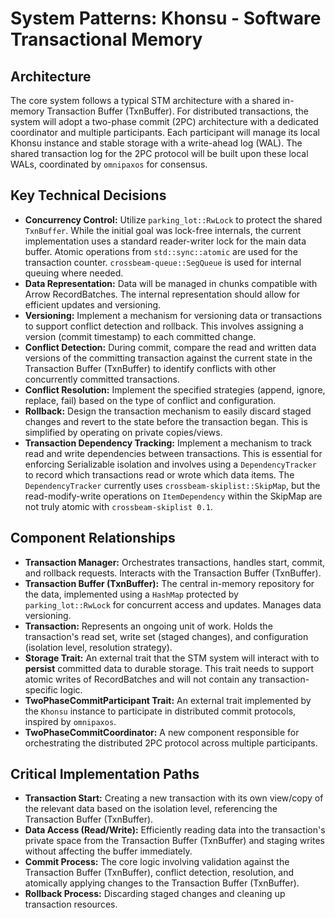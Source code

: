 # System Patterns: Khonsu - Software Transactional Memory

## Architecture

The core system follows a typical STM architecture with a shared in-memory Transaction Buffer (TxnBuffer). For distributed transactions, the system will adopt a two-phase commit (2PC) architecture with a dedicated coordinator and multiple participants. Each participant will manage its local Khonsu instance and stable storage with a write-ahead log (WAL). The shared transaction log for the 2PC protocol will be built upon these local WALs, coordinated by `omnipaxos` for consensus.

## Key Technical Decisions

- **Concurrency Control:** Utilize `parking_lot::RwLock` to protect the shared `TxnBuffer`. While the initial goal was lock-free internals, the current implementation uses a standard reader-writer lock for the main data buffer. Atomic operations from `std::sync::atomic` are used for the transaction counter. `crossbeam-queue::SegQueue` is used for internal queuing where needed.
- **Data Representation:** Data will be managed in chunks compatible with Arrow RecordBatches. The internal representation should allow for efficient updates and versioning.
- **Versioning:** Implement a mechanism for versioning data or transactions to support conflict detection and rollback. This involves assigning a version (commit timestamp) to each committed change.
- **Conflict Detection:** During commit, compare the read and written data versions of the committing transaction against the current state in the Transaction Buffer (TxnBuffer) to identify conflicts with other concurrently committed transactions.
- **Conflict Resolution:** Implement the specified strategies (append, ignore, replace, fail) based on the type of conflict and configuration.
- **Rollback:** Design the transaction mechanism to easily discard staged changes and revert to the state before the transaction began. This is simplified by operating on private copies/views.
- **Transaction Dependency Tracking:** Implement a mechanism to track read and write dependencies between transactions. This is essential for enforcing Serializable isolation and involves using a `DependencyTracker` to record which transactions read or wrote which data items. The `DependencyTracker` currently uses `crossbeam-skiplist::SkipMap`, but the read-modify-write operations on `ItemDependency` within the SkipMap are not truly atomic with `crossbeam-skiplist 0.1`.

## Component Relationships

- **Transaction Manager:** Orchestrates transactions, handles start, commit, and rollback requests. Interacts with the Transaction Buffer (TxnBuffer).
- **Transaction Buffer (TxnBuffer):** The central in-memory repository for the data, implemented using a `HashMap` protected by `parking_lot::RwLock` for concurrent access and updates. Manages data versioning.
- **Transaction:** Represents an ongoing unit of work. Holds the transaction's read set, write set (staged changes), and configuration (isolation level, resolution strategy).
- **Storage Trait:** An external trait that the STM system will interact with to **persist** committed data to durable storage. This trait needs to support atomic writes of RecordBatches and will not contain any transaction-specific logic.
- **TwoPhaseCommitParticipant Trait:** An external trait implemented by the `Khonsu` instance to participate in distributed commit protocols, inspired by `omnipaxos`.
- **TwoPhaseCommitCoordinator:** A new component responsible for orchestrating the distributed 2PC protocol across multiple participants.

## Critical Implementation Paths

- **Transaction Start:** Creating a new transaction with its own view/copy of the relevant data based on the isolation level, referencing the Transaction Buffer (TxnBuffer).
- **Data Access (Read/Write):** Efficiently reading data into the transaction's private space from the Transaction Buffer (TxnBuffer) and staging writes without affecting the buffer immediately.
- **Commit Process:** The core logic involving validation against the Transaction Buffer (TxnBuffer), conflict detection, resolution, and atomically applying changes to the Transaction Buffer (TxnBuffer).
- **Rollback Process:** Discarding staged changes and cleaning up transaction resources.
